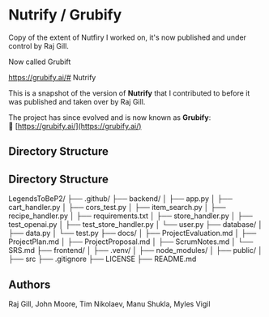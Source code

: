 # Nutrify / Grubify

Copy of the extent of Nutfiry I worked on, it's now published and under control by Raj Gill.

Now called Grubift

https://grubify.ai/# Nutrify

This is a snapshot of the version of **Nutrify** that I contributed to before it was published and taken over by Raj Gill.

The project has since evolved and is now known as **Grubify**:  
🔗 [https://grubify.ai/](https://grubify.ai/)

## Directory Structure



## Directory Structure


LegendsToBeP2/
├── .github/
├── backend/
│   ├── app.py
│   ├── cart_handler.py
│   ├── cors_test.py
│   ├── item_search.py
│   ├── recipe_handler.py
│   ├── requirements.txt
│   ├── store_handler.py
│   ├── test_openai.py
│   ├── test_store_handler.py
│   └── user.py
├── database/
│   ├── data.py
│   └── test.py
├── docs/
│   ├── ProjectEvaluation.md
│   ├── ProjectPlan.md
│   ├── ProjectProposal.md
│   ├── ScrumNotes.md
│   └── SRS.md
├── frontend/
│   ├── .venv/
│   ├── node_modules/
│   ├── public/
│   ├── src
├── .gitignore
├── LICENSE
├── README.md


## Authors
Raj Gill, John Moore, Tim Nikolaev, Manu Shukla, Myles Vigil

